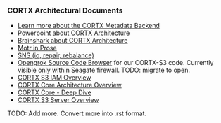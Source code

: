 ### CORTX Architectural Documents

* [Learn more about the CORTX Metadata Backend](/doc/be/BE_TheMetadataBackend.md)
* [Powerpoint about CORTX Architecture](https://seagatetechnology.sharepoint.com/:p:/s/CORTX/EenbgRuI_SRPtvToqGOc21ABaMxBp7ted6KxOGr_Mja7yQ?e=YzLEtW)
* [Brainshark about CORTX Architecture](https://www.brainshark.com/SeagateCommunications/vu?pi=zGpzSLLI8zROgkz0)
* [Motr in Prose](/doc/be/motr-in-prose.md)
* [SNS (io, repair, rebalance)](/doc/be/sns-io-repair-rebalance.md)
* [Opengrok Source Code Browser](http://ssc-vm-c-192.colo.seagate.com:8090/source/) for our CORTX-S3 code. Currently visible only within Seagate firewall. TODO: migrate to open.
* [CORTX S3 IAM Overview](/doc/be/CORTX_S3_IAM_Overview.rst)
* [CORTX Core Architecture Overview](/doc/be/EOSCOREARCHITECTURE.rst)
* [CORTX Core - Deep Dive](/doc/be/EOSS3IAMDD.rst)
* [CORTX S3 Server Overview](/doc/be/CORTX-S3OVERVIEW.rst)

TODO: Add more.
Convert more into .rst format.

